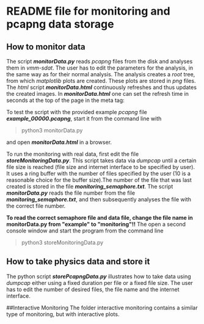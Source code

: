 # README file for monitoring and pcapng data storage 

## How to monitor data
The script **_monitorData.py_** reads *pcapng* files from the disk and analyses them in *vmm-sdat*. The user has to edit the parameters for the analysis, in the same way as for their normal analysis. The analysis creates a *root* tree, from which *matplotlib* plots are created. These plots are stored in *png* files. The *html* script **_monitorData.html_** continuously refreshes and thus updates the created images. In **_monitorData.html_** one can set the refresh time in seconds at the top of the page in the meta tag: <meta http-equiv="refresh" content="10" />

To test the script with the provided example *pcapng* file **_example_00000.pcapng_**, start it from the command line with 

> python3 monitorData.py 

and open **_monitorData.html_** in a browser.

To run the monitoring with real data, first edit the file **_storeMonitoringData.py_**. This script takes data via *dumpcap* until a certain file size is reached (file size and internet interface to be specified by user). It uses a ring buffer with the number of files specified by the user (10 is a reasonable choice for the buffer size).The number of the file that was last created is stored in the file **_monitoring_semaphore.txt_**. The script **_monitorData.py_** reads the file number from the file **_monitoring_semaphore.txt_**, and then subsequently analyses the file with the correct file number. 

**To read the correct semaphore file and data file, change the file name in monitorData.py  from "example" to "monitoring"!!** The open a second console window and start the program from the command line

> python3 storeMonitoringData.py 


## How to take physics data and store it
The python script **_storePcapngData.py_** illustrates how to take data using *dumpcap* either using a fixed duration per file or a fixed file size. The user has to edit the number of desired files, the file name and the internet interface.


##Interactive Monitoring
The folder interactive monitoring contains a similar type of monitoring, but with interactive plots.
